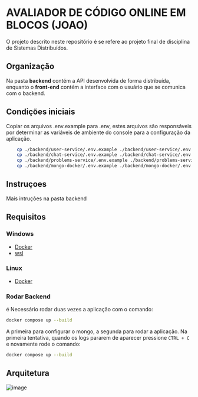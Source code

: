 # AVALIADOR DE CÓDIGO ONLINE EM BLOCOS (JOAO)

O projeto descrito neste repositório é se refere ao projeto final de disciplina de Sistemas Distribuídos.

## Organização
Na pasta **backend** contém a API desenvolvida de forma distribuída, enquanto o **front-end** contém a interface com o usuário que se comunica com o backend. 

## Condições iniciais
Copiar os arquivos .env.example para .env, estes arquivos são responsáveis por determinar as variáveis de ambiente do console para a configuração da aplicação.
```sh
    cp ./backend/user-service/.env.example ./backend/user-service/.env 
    cp ./backend/chat-service/.env.example ./backend/chat-service/.env 
    cp ./backend/problems-service/.env.example ./backend/problems-service/.env 
    cp ./backend/mongo-docker/.env.example ./backend/mongo-docker/.env 
```

## Instruçoes
Mais intruções na pasta backend

## Requisitos
### Windows

- [Docker](https://www.docker.com/get-started/)
- [wsl](https://learn.microsoft.com/pt-br/windows/wsl/install)
   
### Linux
- [Docker](https://docs.docker.com/engine/install/ubuntu/)

### Rodar Backend
é Necessário rodar duas vezes a aplicação com o comando:
```sh
docker compose up --build
```
A primeira para configurar o mongo, a segunda para rodar a aplicação.
Na primeira tentativa, quando os logs pararem de aparecer pressione `CTRL + C` e novamente rode o comando:
```sh
docker compose up --build
```
## Arquitetura

![image](https://github.com/yureduarte-20/trabalho-sistemas-distribuidos/assets/60445477/0a9b8721-41b3-4ef4-8bc1-b864a4a79a99)
